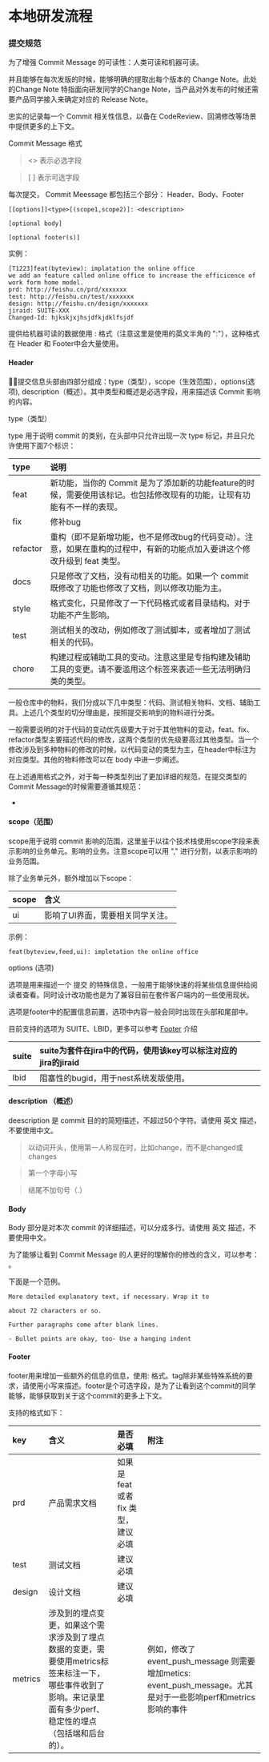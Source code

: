# 本地研发流程



### 提交规范

为了增强 Commit Message 的可读性：人类可读和机器可读。

并且能够在每次发版的时候，能够明确的提取出每个版本的 Change Note。此处的Change Note 特指面向研发同学的Change Note，当产品对外发布的时候还需要产品同学接入来确定对应的 Release Note。

忠实的记录每一个 Commit 相关性信息，以备在 CodeReview、回溯修改等场景中提供更多的上下文。

Commit Message 格式

> &lt;&gt; 表示必选字段

> \[ \] 表示可选字段

每次提交， Commit Meessage 都包括三个部分： Header、Body、Footer

```text
[[options]]<type>[(scope1,scope2)]: <description>

[optional body]

[optional footer(s)]
```

实例：

```text
[T1223]feat(byteview): implatation the online office
we add an feature called online office to increase the efficicence of work form home model.
prd: http://feishu.cn/prd/xxxxxxx
test: http://feishu.cn/test/xxxxxxx
design: http://feishu.cn/design/xxxxxxx
jiraid: SUITE-XXX
Changed-Id: hjkskjxjhsjdfkjdklfsjdf
```

提供给机器可读的数据使用 : 格式（注意这里是使用的英文半角的 ":"），这种格式在 Header 和 Footer中会大量使用。

#### Header

提交信息头部由四部分组成：type（类型），scope（生效范围），options\(选项\), description（概述）。其中类型和概述是必选字段，用来描述该 Commit 影响的内容。

type（类型）

type 用于说明 commit 的类别，在头部中只允许出现一次 type 标记，并且只允许使用下面7个标识：

| type | 说明 |
| :--- | :--- |
| feat | 新功能，当你的 Commit 是为了添加新的功能feature的时候，需要使用该标记。也包括修改现有的功能，让现有功能有不一样的表现。 |
| fix | 修补bug |
| refactor | 重构（即不是新增功能，也不是修改bug的代码变动）。注意，如果在重构的过程中，有新的功能点加入要讲这个修改升级到 feat 类型。 |
| docs | 只是修改了文档，没有动相关的功能。如果一个 commit 既修改了功能也修改了文档，则以修改功能为主。 |
| style | 格式变化，只是修改了一下代码格式或者目录结构。对于功能不产生影响。 |
| test | 测试相关的改动，例如修改了测试脚本，或者增加了测试相关的代码。 |
| chore | 构建过程或辅助工具的变动。注意这里是专指构建及辅助工具的变更。请不要滥用这个标签来表述一些无法明确归类的类型。 |

一般仓库中的物料，我们分成以下几中类型：代码、测试相关物料、文档、辅助工具。上述几个类型的切分理由是，按照提交影响到的物料进行分类。

一般需要说明的对于代码的变动优先级要大于对于其他物料的变动，feat、fix、refactor类型主要描述代码的修改，这两个类型的优先级要高过其他类型。当一个修改涉及到多种物料的修改的时候，以代码变动的类型为主，在header中标注为对应类型。其他的物料修改可以在 body 中进一步阐述。

在上述通用格式之外，对于每一种类型列出了更加详细的规范，在提交类型的Commit Message的时候需要遵循其规范：

* ​​

#### scope（范围）

​scope​用于说明 commit 影响的范围，这里鉴于以往个技术栈使用scope字段来表示影响的业务单元。影响的业务​​。注意scope可以用 "," 进行分割，以表示影响的业务范围。

除了业务单元外，额外增加以下scope：

| scope | 含义 |
| :--- | :--- |
| ui | 影响了UI界面，需要相关同学关注。 |

示例：

`feat(byteview,feed,ui): impletation the online office`

options \(选项\)

选项是用来描述一个 提交 的特殊信息，一般用于能够快速的将某些信息提供给阅读者查看。同时设计改功能也是为了兼容目前在套件客户端内的一些使用现状。

选项是footer中的配置信息前置，选项中内容一般会同时出现在头部和尾部中。

目前支持的选项为 SUITE、LBID，更多可以参考 [Footer](https://bytedance.feishu.cn/docs/doccnNrl1B4hJ7du9YYTA83M7Ob#5M9MBk) 介绍

| suite | suite为套件在jira中的代码，使用该key可以标注对应的jira的jiraid |  |
| :--- | :--- | :--- |
| lbid | 阻塞性的bugid，用于nest系统发版使用。 |  |

#### description （概述）

deescription 是 commit 目的的简短描述，不超过50个字符。请使用 英文 描述，不要使用中文。

> 以动词开头，使用第一人称现在时，比如​change​，而不是​changed​或​changes​

> 第一个字母小写

> 结尾不加句号（​.​）

#### Body

Body 部分是对本次 commit 的详细描述，可以分成多行。请使用 英文 描述，不要使用中文。

为了能够让看到 Commit Message 的人更好的理解你的修改的含义，可以参考：​​ 。

下面是一个范例。

`More detailed explanatory text, if necessary. Wrap it to`

`about 72 characters or so.`

`Further paragraphs come after blank lines.`

`- Bullet points are okay, too- Use a hanging indent`

#### Footer

footer用来增加一些额外的信息的信息，使用: 格式。tag除非某些特殊系统的要求，请使用小写来描述。footer是个可选字段，是为了让看到这个commit的同学能够，能够获取到关于这个commit的更多上下文。

支持的格式如下：

| key | 含义 | 是否必填 | 附注 |
| :--- | :--- | :--- | :--- |
| prd | 产品需求文档 | 如果是 feat 或者 fix 类型，建议必填 |  |
| test | 测试文档 | 建议必填 |  |
| design | 设计文档 | 建议必填 |  |
| metrics | 涉及到的埋点变更，如果这个需求涉及到了埋点数据的变更，需要使用metrics标签来标注一下，哪些事件收到了影响。来记录里面有多少perf、稳定性的埋点（包括端和后台的）。 |  | 例如，修改了event\_push\_message 则需要增加metics: event\_push\_message。尤其是对于一些影响perf和metrics影响的事件 |

